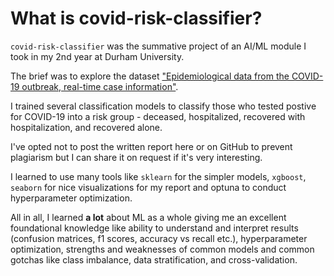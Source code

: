 # What is covid-risk-classifier?
`covid-risk-classifier` was the summative project of an AI/ML module I took in my 2nd year at Durham University. 

The brief was to explore the dataset 
<a href="https://www.nature.com/articles/s41597-020-0448-0#citeas" rel="noreferrer" target="_blank">"Epidemiological data from the COVID-19 outbreak, real-time case information"</a>.

I trained several classification models to classify those who tested postive for COVID-19 into a risk group - deceased, hospitalized, recovered with hospitalization, and recovered alone. 

I've opted not to post the written report here or on GitHub to prevent plagiarism but I can share it on request if it's very interesting.

I learned to use many tools like `sklearn` for the simpler models, `xgboost`, `seaborn` for nice visualizations for my report and optuna to conduct hyperparameter optimization. 

All in all, I learned **a lot** about ML as a whole giving me an excellent foundational knowledge like ability to understand and interpret results (confusion matrices, f1 scores, accuracy vs recall etc.), hyperparameter optimization, strengths and weaknesses of common models and common gotchas like class imbalance, data stratification, and cross-validation.